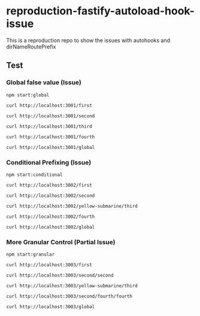 # reproduction-fastify-autoload-hook-issue
This is a reproduction repo to show the issues with autohooks and dirNameRoutePrefix

## Test

### Global false value (Issue)
`npm start:global`

```
curl http://localhost:3001/first

curl http://localhost:3001/second

curl http://localhost:3001/third

curl http://localhost:3001/fourth

curl http://localhost:3001/global
```

### Conditional Prefixing (Issue)
`npm start:conditional`

```
curl http://localhost:3002/first

curl http://localhost:3002/second

curl http://localhost:3002/yellow-submarine/third

curl http://localhost:3002/fourth

curl http://localhost:3002/global
```

### More Granular Control (Partial Issue)
`npm start:granular`

```
curl http://localhost:3003/first

curl http://localhost:3003/second/second

curl http://localhost:3003/yellow-submarine/third

curl http://localhost:3003/second/fourth/fourth

curl http://localhost:3003/global
```

